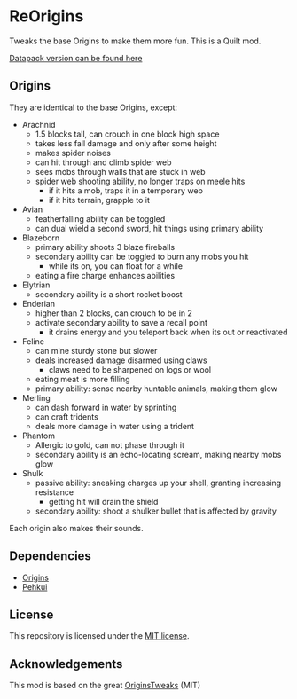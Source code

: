 # ReOrigins

Tweaks the base Origins to make them more fun. This is a Quilt mod.

[Datapack version can be found here](https://github.com/Zentropivity/reorigins_data)

## Origins

They are identical to the base Origins, except:

- Arachnid
  - 1.5 blocks tall, can crouch in one block high space
  - takes less fall damage and only after some height
  - makes spider noises
  - can hit through and climb spider web
  - sees mobs through walls that are stuck in web
  - spider web shooting ability, no longer traps on meele hits
    - if it hits a mob, traps it in a temporary web
    - if it hits terrain, grapple to it
- Avian
  - featherfalling ability can be toggled
  - can dual wield a second sword, hit things using primary ability
- Blazeborn
  - primary ability shoots 3 blaze fireballs
  - secondary ability can be toggled to burn any mobs you hit
    - while its on, you can float for a while
  - eating a fire charge enhances abilities
- Elytrian
  - secondary ability is a short rocket boost
- Enderian
  - higher than 2 blocks, can crouch to be in 2
  - activate secondary ability to save a recall point
    - it drains energy and you teleport back when its out or reactivated
- Feline
  - can mine sturdy stone but slower
  - deals increased damage disarmed using claws
    - claws need to be sharpened on logs or wool
  - eating meat is more filling
  - primary ability: sense nearby huntable animals, making them glow
- Merling
  - can dash forward in water by sprinting
  - can craft tridents
  - deals more damage in water using a trident
- Phantom
  - Allergic to gold, can not phase through it
  - secondary ability is an echo-locating scream, making nearby mobs glow
- Shulk
  - passive ability: sneaking charges up your shell, granting increasing resistance
    - getting hit will drain the shield
  - secondary ability: shoot a shulker bullet that is affected by gravity

Each origin also makes their sounds.

## Dependencies

- [Origins](https://modrinth.com/mod/origins)
- [Pehkui](https://modrinth.com/mod/pehkui)

## License

This repository is licensed under the [MIT license](./LICENSE-MIT).

## Acknowledgements

This mod is based on the great [OriginsTweaks](https://modrinth.com/mod/originstweaks) (MIT)
